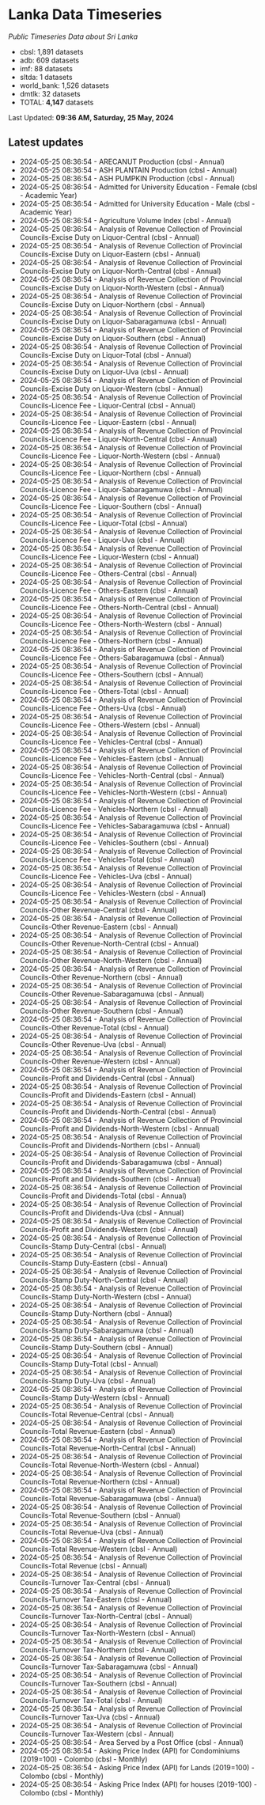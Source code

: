 # Lanka Data Timeseries
*Public Timeseries Data about Sri Lanka*

* cbsl: 1,891 datasets
* adb: 609 datasets
* imf: 88 datasets
* sltda: 1 datasets
* world_bank: 1,526 datasets
* dmtlk: 32 datasets
* TOTAL: **4,147** datasets

Last Updated: **09:36 AM, Saturday, 25 May, 2024**

## Latest updates

* 2024-05-25 08:36:54 - ARECANUT Production (cbsl - Annual)
* 2024-05-25 08:36:54 - ASH PLANTAIN Production (cbsl - Annual)
* 2024-05-25 08:36:54 - ASH PUMPKIN Production (cbsl - Annual)
* 2024-05-25 08:36:54 - Admitted for University Education - Female (cbsl - Academic Year)
* 2024-05-25 08:36:54 - Admitted for University Education - Male (cbsl - Academic Year)
* 2024-05-25 08:36:54 - Agriculture Volume Index (cbsl - Annual)
* 2024-05-25 08:36:54 - Analysis of Revenue Collection of Provincial Councils-Excise Duty on Liquor-Central (cbsl - Annual)
* 2024-05-25 08:36:54 - Analysis of Revenue Collection of Provincial Councils-Excise Duty on Liquor-Eastern (cbsl - Annual)
* 2024-05-25 08:36:54 - Analysis of Revenue Collection of Provincial Councils-Excise Duty on Liquor-North-Central (cbsl - Annual)
* 2024-05-25 08:36:54 - Analysis of Revenue Collection of Provincial Councils-Excise Duty on Liquor-North-Western (cbsl - Annual)
* 2024-05-25 08:36:54 - Analysis of Revenue Collection of Provincial Councils-Excise Duty on Liquor-Northern (cbsl - Annual)
* 2024-05-25 08:36:54 - Analysis of Revenue Collection of Provincial Councils-Excise Duty on Liquor-Sabaragamuwa (cbsl - Annual)
* 2024-05-25 08:36:54 - Analysis of Revenue Collection of Provincial Councils-Excise Duty on Liquor-Southern (cbsl - Annual)
* 2024-05-25 08:36:54 - Analysis of Revenue Collection of Provincial Councils-Excise Duty on Liquor-Total (cbsl - Annual)
* 2024-05-25 08:36:54 - Analysis of Revenue Collection of Provincial Councils-Excise Duty on Liquor-Uva (cbsl - Annual)
* 2024-05-25 08:36:54 - Analysis of Revenue Collection of Provincial Councils-Excise Duty on Liquor-Western (cbsl - Annual)
* 2024-05-25 08:36:54 - Analysis of Revenue Collection of Provincial Councils-Licence Fee - Liquor-Central (cbsl - Annual)
* 2024-05-25 08:36:54 - Analysis of Revenue Collection of Provincial Councils-Licence Fee - Liquor-Eastern (cbsl - Annual)
* 2024-05-25 08:36:54 - Analysis of Revenue Collection of Provincial Councils-Licence Fee - Liquor-North-Central (cbsl - Annual)
* 2024-05-25 08:36:54 - Analysis of Revenue Collection of Provincial Councils-Licence Fee - Liquor-North-Western (cbsl - Annual)
* 2024-05-25 08:36:54 - Analysis of Revenue Collection of Provincial Councils-Licence Fee - Liquor-Northern (cbsl - Annual)
* 2024-05-25 08:36:54 - Analysis of Revenue Collection of Provincial Councils-Licence Fee - Liquor-Sabaragamuwa (cbsl - Annual)
* 2024-05-25 08:36:54 - Analysis of Revenue Collection of Provincial Councils-Licence Fee - Liquor-Southern (cbsl - Annual)
* 2024-05-25 08:36:54 - Analysis of Revenue Collection of Provincial Councils-Licence Fee - Liquor-Total (cbsl - Annual)
* 2024-05-25 08:36:54 - Analysis of Revenue Collection of Provincial Councils-Licence Fee - Liquor-Uva (cbsl - Annual)
* 2024-05-25 08:36:54 - Analysis of Revenue Collection of Provincial Councils-Licence Fee - Liquor-Western (cbsl - Annual)
* 2024-05-25 08:36:54 - Analysis of Revenue Collection of Provincial Councils-Licence Fee - Others-Central (cbsl - Annual)
* 2024-05-25 08:36:54 - Analysis of Revenue Collection of Provincial Councils-Licence Fee - Others-Eastern (cbsl - Annual)
* 2024-05-25 08:36:54 - Analysis of Revenue Collection of Provincial Councils-Licence Fee - Others-North-Central (cbsl - Annual)
* 2024-05-25 08:36:54 - Analysis of Revenue Collection of Provincial Councils-Licence Fee - Others-North-Western (cbsl - Annual)
* 2024-05-25 08:36:54 - Analysis of Revenue Collection of Provincial Councils-Licence Fee - Others-Northern (cbsl - Annual)
* 2024-05-25 08:36:54 - Analysis of Revenue Collection of Provincial Councils-Licence Fee - Others-Sabaragamuwa (cbsl - Annual)
* 2024-05-25 08:36:54 - Analysis of Revenue Collection of Provincial Councils-Licence Fee - Others-Southern (cbsl - Annual)
* 2024-05-25 08:36:54 - Analysis of Revenue Collection of Provincial Councils-Licence Fee - Others-Total (cbsl - Annual)
* 2024-05-25 08:36:54 - Analysis of Revenue Collection of Provincial Councils-Licence Fee - Others-Uva (cbsl - Annual)
* 2024-05-25 08:36:54 - Analysis of Revenue Collection of Provincial Councils-Licence Fee - Others-Western (cbsl - Annual)
* 2024-05-25 08:36:54 - Analysis of Revenue Collection of Provincial Councils-Licence Fee - Vehicles-Central (cbsl - Annual)
* 2024-05-25 08:36:54 - Analysis of Revenue Collection of Provincial Councils-Licence Fee - Vehicles-Eastern (cbsl - Annual)
* 2024-05-25 08:36:54 - Analysis of Revenue Collection of Provincial Councils-Licence Fee - Vehicles-North-Central (cbsl - Annual)
* 2024-05-25 08:36:54 - Analysis of Revenue Collection of Provincial Councils-Licence Fee - Vehicles-North-Western (cbsl - Annual)
* 2024-05-25 08:36:54 - Analysis of Revenue Collection of Provincial Councils-Licence Fee - Vehicles-Northern (cbsl - Annual)
* 2024-05-25 08:36:54 - Analysis of Revenue Collection of Provincial Councils-Licence Fee - Vehicles-Sabaragamuwa (cbsl - Annual)
* 2024-05-25 08:36:54 - Analysis of Revenue Collection of Provincial Councils-Licence Fee - Vehicles-Southern (cbsl - Annual)
* 2024-05-25 08:36:54 - Analysis of Revenue Collection of Provincial Councils-Licence Fee - Vehicles-Total (cbsl - Annual)
* 2024-05-25 08:36:54 - Analysis of Revenue Collection of Provincial Councils-Licence Fee - Vehicles-Uva (cbsl - Annual)
* 2024-05-25 08:36:54 - Analysis of Revenue Collection of Provincial Councils-Licence Fee - Vehicles-Western (cbsl - Annual)
* 2024-05-25 08:36:54 - Analysis of Revenue Collection of Provincial Councils-Other Revenue-Central (cbsl - Annual)
* 2024-05-25 08:36:54 - Analysis of Revenue Collection of Provincial Councils-Other Revenue-Eastern (cbsl - Annual)
* 2024-05-25 08:36:54 - Analysis of Revenue Collection of Provincial Councils-Other Revenue-North-Central (cbsl - Annual)
* 2024-05-25 08:36:54 - Analysis of Revenue Collection of Provincial Councils-Other Revenue-North-Western (cbsl - Annual)
* 2024-05-25 08:36:54 - Analysis of Revenue Collection of Provincial Councils-Other Revenue-Northern (cbsl - Annual)
* 2024-05-25 08:36:54 - Analysis of Revenue Collection of Provincial Councils-Other Revenue-Sabaragamuwa (cbsl - Annual)
* 2024-05-25 08:36:54 - Analysis of Revenue Collection of Provincial Councils-Other Revenue-Southern (cbsl - Annual)
* 2024-05-25 08:36:54 - Analysis of Revenue Collection of Provincial Councils-Other Revenue-Total (cbsl - Annual)
* 2024-05-25 08:36:54 - Analysis of Revenue Collection of Provincial Councils-Other Revenue-Uva (cbsl - Annual)
* 2024-05-25 08:36:54 - Analysis of Revenue Collection of Provincial Councils-Other Revenue-Western (cbsl - Annual)
* 2024-05-25 08:36:54 - Analysis of Revenue Collection of Provincial Councils-Profit and Dividends-Central (cbsl - Annual)
* 2024-05-25 08:36:54 - Analysis of Revenue Collection of Provincial Councils-Profit and Dividends-Eastern (cbsl - Annual)
* 2024-05-25 08:36:54 - Analysis of Revenue Collection of Provincial Councils-Profit and Dividends-North-Central (cbsl - Annual)
* 2024-05-25 08:36:54 - Analysis of Revenue Collection of Provincial Councils-Profit and Dividends-North-Western (cbsl - Annual)
* 2024-05-25 08:36:54 - Analysis of Revenue Collection of Provincial Councils-Profit and Dividends-Northern (cbsl - Annual)
* 2024-05-25 08:36:54 - Analysis of Revenue Collection of Provincial Councils-Profit and Dividends-Sabaragamuwa (cbsl - Annual)
* 2024-05-25 08:36:54 - Analysis of Revenue Collection of Provincial Councils-Profit and Dividends-Southern (cbsl - Annual)
* 2024-05-25 08:36:54 - Analysis of Revenue Collection of Provincial Councils-Profit and Dividends-Total (cbsl - Annual)
* 2024-05-25 08:36:54 - Analysis of Revenue Collection of Provincial Councils-Profit and Dividends-Uva (cbsl - Annual)
* 2024-05-25 08:36:54 - Analysis of Revenue Collection of Provincial Councils-Profit and Dividends-Western (cbsl - Annual)
* 2024-05-25 08:36:54 - Analysis of Revenue Collection of Provincial Councils-Stamp Duty-Central (cbsl - Annual)
* 2024-05-25 08:36:54 - Analysis of Revenue Collection of Provincial Councils-Stamp Duty-Eastern (cbsl - Annual)
* 2024-05-25 08:36:54 - Analysis of Revenue Collection of Provincial Councils-Stamp Duty-North-Central (cbsl - Annual)
* 2024-05-25 08:36:54 - Analysis of Revenue Collection of Provincial Councils-Stamp Duty-North-Western (cbsl - Annual)
* 2024-05-25 08:36:54 - Analysis of Revenue Collection of Provincial Councils-Stamp Duty-Northern (cbsl - Annual)
* 2024-05-25 08:36:54 - Analysis of Revenue Collection of Provincial Councils-Stamp Duty-Sabaragamuwa (cbsl - Annual)
* 2024-05-25 08:36:54 - Analysis of Revenue Collection of Provincial Councils-Stamp Duty-Southern (cbsl - Annual)
* 2024-05-25 08:36:54 - Analysis of Revenue Collection of Provincial Councils-Stamp Duty-Total (cbsl - Annual)
* 2024-05-25 08:36:54 - Analysis of Revenue Collection of Provincial Councils-Stamp Duty-Uva (cbsl - Annual)
* 2024-05-25 08:36:54 - Analysis of Revenue Collection of Provincial Councils-Stamp Duty-Western (cbsl - Annual)
* 2024-05-25 08:36:54 - Analysis of Revenue Collection of Provincial Councils-Total Revenue-Central (cbsl - Annual)
* 2024-05-25 08:36:54 - Analysis of Revenue Collection of Provincial Councils-Total Revenue-Eastern (cbsl - Annual)
* 2024-05-25 08:36:54 - Analysis of Revenue Collection of Provincial Councils-Total Revenue-North-Central (cbsl - Annual)
* 2024-05-25 08:36:54 - Analysis of Revenue Collection of Provincial Councils-Total Revenue-North-Western (cbsl - Annual)
* 2024-05-25 08:36:54 - Analysis of Revenue Collection of Provincial Councils-Total Revenue-Northern (cbsl - Annual)
* 2024-05-25 08:36:54 - Analysis of Revenue Collection of Provincial Councils-Total Revenue-Sabaragamuwa (cbsl - Annual)
* 2024-05-25 08:36:54 - Analysis of Revenue Collection of Provincial Councils-Total Revenue-Southern (cbsl - Annual)
* 2024-05-25 08:36:54 - Analysis of Revenue Collection of Provincial Councils-Total Revenue-Uva (cbsl - Annual)
* 2024-05-25 08:36:54 - Analysis of Revenue Collection of Provincial Councils-Total Revenue-Western (cbsl - Annual)
* 2024-05-25 08:36:54 - Analysis of Revenue Collection of Provincial Councils-Total Revenue (cbsl - Annual)
* 2024-05-25 08:36:54 - Analysis of Revenue Collection of Provincial Councils-Turnover Tax-Central (cbsl - Annual)
* 2024-05-25 08:36:54 - Analysis of Revenue Collection of Provincial Councils-Turnover Tax-Eastern (cbsl - Annual)
* 2024-05-25 08:36:54 - Analysis of Revenue Collection of Provincial Councils-Turnover Tax-North-Central (cbsl - Annual)
* 2024-05-25 08:36:54 - Analysis of Revenue Collection of Provincial Councils-Turnover Tax-North-Western (cbsl - Annual)
* 2024-05-25 08:36:54 - Analysis of Revenue Collection of Provincial Councils-Turnover Tax-Northern (cbsl - Annual)
* 2024-05-25 08:36:54 - Analysis of Revenue Collection of Provincial Councils-Turnover Tax-Sabaragamuwa (cbsl - Annual)
* 2024-05-25 08:36:54 - Analysis of Revenue Collection of Provincial Councils-Turnover Tax-Southern (cbsl - Annual)
* 2024-05-25 08:36:54 - Analysis of Revenue Collection of Provincial Councils-Turnover Tax-Total (cbsl - Annual)
* 2024-05-25 08:36:54 - Analysis of Revenue Collection of Provincial Councils-Turnover Tax-Uva (cbsl - Annual)
* 2024-05-25 08:36:54 - Analysis of Revenue Collection of Provincial Councils-Turnover Tax-Western (cbsl - Annual)
* 2024-05-25 08:36:54 - Area Served by a Post Office (cbsl - Annual)
* 2024-05-25 08:36:54 - Asking Price Index (API) for Condominiums (2019=100) - Colombo (cbsl - Monthly)
* 2024-05-25 08:36:54 - Asking Price Index (API) for Lands (2019=100) - Colombo (cbsl - Monthly)
* 2024-05-25 08:36:54 - Asking Price Index (API) for houses (2019-100) - Colombo (cbsl - Monthly)